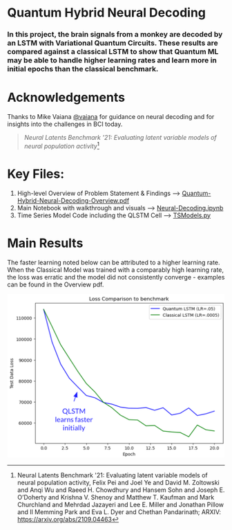 # Quantum Hybrid Neural Decoding

### In this project, the brain signals from a monkey are decoded by an LSTM with Variational Quantum Circuits. These results are compared against a classical LSTM to show that Quantum ML may be able to handle higher learning rates and learn more in initial epochs than the classical benchmark.

# Acknowledgements

Thanks to Mike Vaiana [@vaiana](https://github.com/vaiana) for guidance on neural decoding and for insights into the challenges in BCI today.

>*Neural Latents Benchmark '21: Evaluating latent variable models of neural population activity*[^nlb]


[^nlb]: Neural Latents Benchmark '21: Evaluating latent variable models of neural population activity, Felix Pei and Joel Ye and David M. Zoltowski and Anqi Wu and Raeed H. Chowdhury and Hansem Sohn and Joseph E. O’Doherty and Krishna V. Shenoy and Matthew T. Kaufman and Mark Churchland and Mehrdad Jazayeri and Lee E. Miller and Jonathan Pillow and Il Memming Park and Eva L. Dyer and Chethan Pandarinath; ARXIV: https://arxiv.org/abs/2109.04463

# Key Files: 

1. High-level Overview of Problem Statement & Findings --> [Quantum-Hybrid-Neural-Decoding-Overview.pdf](https://docs.google.com/presentation/d/1hoGrlTZ9uWxV6_UNjgkVMt5lCf7xixEoYJniV4pD-Ns/edit?usp=sharing)
2. Main Notebook with walkthrough and visuals --> [Neural-Decoding.ipynb](./Neural-Decoding.ipynb)
3. Time Series Model Code including the QLSTM Cell --> [TSModels.py](./TSModels.py)

# Main Results

The faster learning noted below can be attributed to a higher learning rate. When the Classical Model was trained with a comparably high learning rate, the loss was erratic and the model did not consistently converge - examples can be found in the Overview pdf. 

![Loss plot](images/loss.png)
